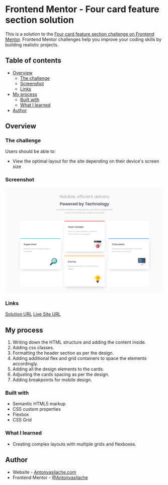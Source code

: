 # Frontend Mentor - Four card feature section solution

This is a solution to the [Four card feature section challenge on Frontend Mentor](https://www.frontendmentor.io/challenges/four-card-feature-section-weK1eFYK). Frontend Mentor challenges help you improve your coding skills by building realistic projects.

## Table of contents

- [Overview](#overview)
  - [The challenge](#the-challenge)
  - [Screenshot](#screenshot)
  - [Links](#links)
- [My process](#my-process)
  - [Built with](#built-with)
  - [What I learned](#what-i-learned)
- [Author](#author)

## Overview

### The challenge

Users should be able to:

- View the optimal layout for the site depending on their device's screen size

### Screenshot

![screenshot](screenshot-desktop.png)

### Links

[Solution URL](https://github.com/Antonvasilache/product-preview-card)
[Live Site URL](https://product-preview-card-av.netlify.app/)

## My process

1. Writing down the HTML structure and adding the content inside.
2. Adding css classes.
3. Formatting the header section as per the design.
4. Adding additional flex and grid containers to space the elements accordingly.
5. Adding all the design elements to the cards.
6. Adjusting the cards spacing as per the design.
7. Adding breakpoints for mobile design.

### Built with

- Semantic HTML5 markup
- CSS custom properties
- Flexbox
- CSS Grid

### What I learned

- Creating complex layouts with multiple grids and flexboxes.

## Author

- Website - [Antonvasilache.com](https://www.antonvasilache.com)
- Frontend Mentor - [@Antonvasilache](https://www.frontendmentor.io/profile/Antonvasilache)
